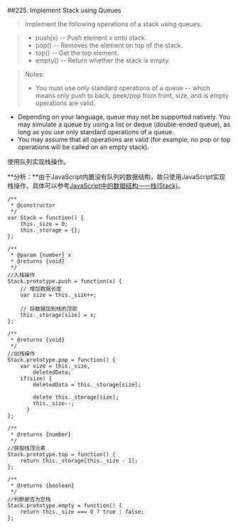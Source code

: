 ##225. Implement Stack using Queues
>Implement the following operations of a stack using queues.

>- push(x) -- Push element x onto stack.
>- pop() -- Removes the element on top of the stack.
>- top() -- Get the top element.
>- empty() -- Return whether the stack is empty.

>Notes:
>
>- You must use only standard operations of a queue -- which means only push to back, peek/pop from front, size, and is empty operations are valid.
- Depending on your language, queue may not be supported natively. You may simulate a queue by using a list or deque (double-ended queue), as long as you use only standard operations of a queue.
- You may assume that all operations are valid (for example, no pop or top operations will be called on an empty stack).

使用队列实现栈操作。

**分析：**由于JavaScript内置没有队列的数据结构，故只使用JavaScript实现栈操作，具体可以参考[JavaScript中的数据结构——栈(Stack)](http://geocld.github.io/2015/12/28/stack_in_javascript/)。

	/**
	 * @constructor
	 */
	var Stack = function() {
	    this._size = 0;
	    this._storage = {};
	};
	
	/**
	 * @param {number} x
	 * @returns {void}
	 */
	//入栈操作
	Stack.prototype.push = function(x) {
	    // 增加数据长度
	    var size = this._size++;
	 
	    // 将数据加到栈的顶部
	    this._storage[size] = x;
	};
	
	/**
	 * @returns {void}
	 */
	//出栈操作
	Stack.prototype.pop = function() {
	    var size = this._size,
	        deletedData;
	    if(size) {
	        deletedData = this._storage[size];
	     
	        delete this._storage[size];
	        this._size--;
	      }
	};
	
	/**
	 * @returns {number}
	 */
	//获取栈顶元素
	Stack.prototype.top = function() {
	    return this._storage[this._size - 1];
	};
	
	/**
	 * @returns {boolean}
	 */
	//判断是否为空栈
	Stack.prototype.empty = function() {
	    return this._size === 0 ? true : false;
	};


